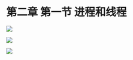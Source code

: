 # 第二章 第一节 进程和线程

































![](https://github.com/nilshao/cpp-notebook/raw/master/operation_system/images/chapter2/.jpeg)

![](https://github.com/nilshao/cpp-notebook/raw/master/operation_system/images/chapter2/.JPG)

![](https://github.com/nilshao/cpp-notebook/raw/master/operation_system/images/chapter2/.png)






















